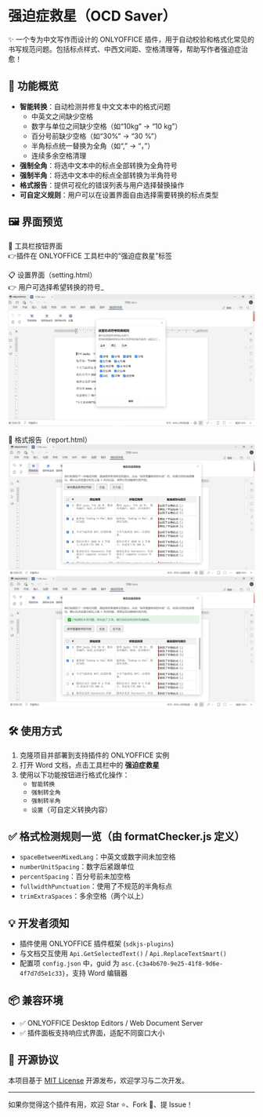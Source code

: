 # 强迫症救星（OCD Saver）

✨ 一个专为中文写作而设计的 ONLYOFFICE 插件，用于自动校验和格式化常见的书写规范问题。包括标点样式、中西文间距、空格清理等，帮助写作者强迫症治愈！

## 🚀 功能概览

- **智能转换**：自动检测并修复中文文本中的格式问题
  - 中英文之间缺少空格
  - 数字与单位之间缺少空格（如“10kg” → “10 kg”）
  - 百分号前缺少空格（如“30%” → “30 %”）
  - 半角标点统一替换为全角（如“,” → “，”）
  - 连续多余空格清理
- **强制全角**：将选中文本中的标点全部转换为全角符号
- **强制半角**：将选中文本中的标点全部转换为半角符号
- **格式报告**：提供可视化的错误列表与用户选择替换操作
- **可自定义规则**：用户可以在设置界面自由选择需要转换的标点类型

## 🖼️ 界面预览

📌 工具栏按钮界面  
👉插件在 ONLYOFFICE 工具栏中的“强迫症救星”标签  

📋 设置界面（setting.html）  
👉 用户可选择希望转换的符号_  
![](resources/screen3.png)

📝 格式报告（report.html）
![](resources/screen1.png)
![](resources/screen2.png)



## 🛠️ 使用方式

1. 克隆项目并部署到支持插件的 ONLYOFFICE 实例
2. 打开 Word 文档，点击工具栏中的 **强迫症救星**
3. 使用以下功能按钮进行格式化操作：
   - `智能转换`
   - `强制转全角`
   - `强制转半角`
   - `设置`（可自定义转换内容）


## ✅ 格式检测规则一览（由 formatChecker.js 定义）

- `spaceBetweenMixedLang`：中英文或数字间未加空格
- `numberUnitSpacing`：数字后紧跟单位
- `percentSpacing`：百分号前未加空格
- `fullwidthPunctuation`：使用了不规范的半角标点
- `trimExtraSpaces`：多余空格（两个以上）

## 💡 开发者须知

- 插件使用 ONLYOFFICE 插件框架 (`sdkjs-plugins`)
- 与文档交互使用 `Api.GetSelectedText()` / `Api.ReplaceTextSmart()`
- 配置项 `config.json` 中，guid 为 `asc.{c3a4b670-9e25-41f8-9d6e-4f7d7d5e1c33}`，支持 Word 编辑器

## 📦 兼容环境

- ✅ ONLYOFFICE Desktop Editors / Web Document Server
- ✅ 插件面板支持响应式界面，适配不同窗口大小

## 📜 开源协议

本项目基于 [MIT License](LICENSE) 开源发布，欢迎学习与二次开发。

---

如果你觉得这个插件有用，欢迎 Star ⭐、Fork 🍴、提 Issue！



